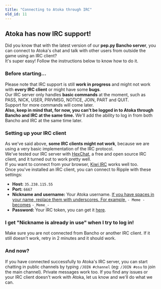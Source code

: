 ```yaml
---
title: "Connecting to Atoka through IRC"
old_id: 11
---
```

## Atoka has now IRC support!
Did you know that with the latest version of our **pep.py Bancho server**, you can connect to Atoka's chat and talk with other users from outside the game using an IRC client?  
It's super easy! Follow the instructions below to know how to do it.

### Before starting...
Please note that IRC support is still **work in progress** and might not work with **every IRC client** or might have some **bugs**.  
Our IRC server only handles **basic commands** at the moment, such as PASS, NICK, USER, PRIVMSG, NOTICE, JOIN, PART and QUIT.  
Support for more commands will come later.  
**Also, keep in mind that, for now, you can't be logged in to Atoka through Bancho and IRC at the same time.** We'll add the ability to log in from both Bancho and IRC at the same time later.

### Setting up your IRC client
As we've said above, **some IRC clients might not work**, because we are using a very basic implementation of the IRC protocol.  
We've tested our IRC server with [HexChat](https://hexchat.github.io), a free and open source IRC client, and it turned out to work pretty well.  
If you want to connect from your browser, [Kiwi IRC](https://kiwiirc.com/) works well too.
<br>
Once you've installed an IRC client, you can connect to Ripple with these settings:  

- **Host:** `35.238.115.55`  
- **Port:** `6667`  
- **Nickname and username:** Your Atoka username. <u>If you have spaces in your name, replace them with underscores. For example,</u> `- Meme -` <u>becomes</u> `-_Meme_-`  
- **Password:** Your IRC token, you can get it [here](/irc).  

### I get "Nickname is already in use" when I try to log in!
Make sure you are not connected from Bancho or another IRC client. If it still doesn't work, retry in 2 minutes and it should work.

### And now?
If you have connected successfully to Atoka's IRC server, you can start chatting in public channels by typing `/JOIN #channel` (eg: `/JOIN #osu` to join the main channel). Private messages work too. If you find any issues or your IRC client doesn't work with Atoka, let us know and we'll do what we can.
